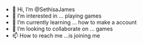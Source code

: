 - 👋 Hi, I’m @SethisaJames
- 👀 I’m interested in ... playing games 
- 🌱 I’m currently learning ... how to make a account 
- 💞️ I’m looking to collaborate on ... games 
- 📫 How to reach me ...is joining me

<!---
SethisaJames/SethisaJames is a ✨ special ✨ repository because its `README.md` (this file) appears on your GitHub profile.
You can click the Preview link to take a look at your changes.
--->
